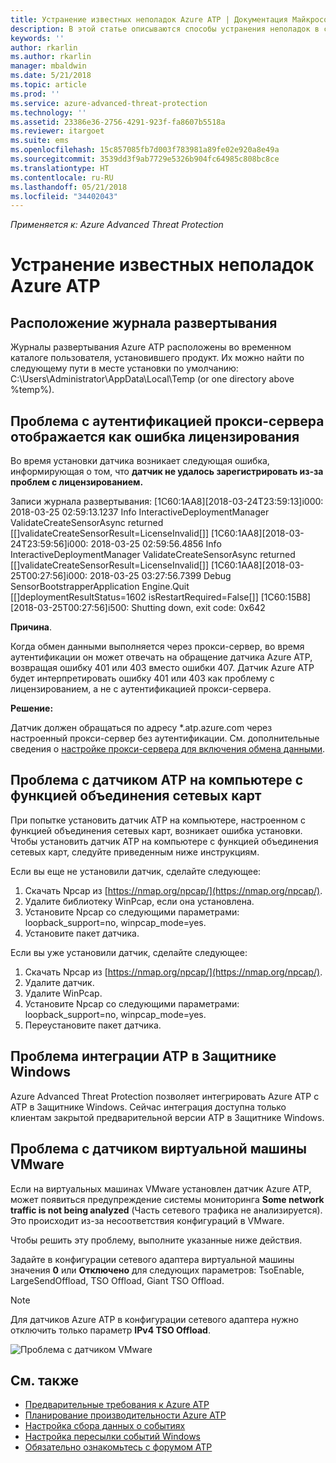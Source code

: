```yaml
---
title: Устранение известных неполадок Azure ATP | Документация Майкрософт
description: В этой статье описываются способы устранения неполадок в службе Azure ATP.
keywords: ''
author: rkarlin
ms.author: rkarlin
manager: mbaldwin
ms.date: 5/21/2018
ms.topic: article
ms.prod: ''
ms.service: azure-advanced-threat-protection
ms.technology: ''
ms.assetid: 23386e36-2756-4291-923f-fa8607b5518a
ms.reviewer: itargoet
ms.suite: ems
ms.openlocfilehash: 15c857085fb7d003f783981a89fe02e920a8e49a
ms.sourcegitcommit: 3539dd3f9ab7729e5326b904fc64985c808bc8ce
ms.translationtype: HT
ms.contentlocale: ru-RU
ms.lasthandoff: 05/21/2018
ms.locfileid: "34402043"
---
```

*Применяется к: Azure Advanced Threat Protection*


# <a name="troubleshooting-azure-atp-known-issues"></a>Устранение известных неполадок Azure ATP 


## <a name="deployment-log-location"></a>Расположение журнала развертывания
 
Журналы развертывания Azure ATP расположены во временном каталоге пользователя, установившего продукт. Их можно найти по следующему пути в месте установки по умолчанию: C:\Users\Administrator\AppData\Local\Temp (or one directory above %temp%).

## <a name="proxy-authentication-problem-presents-as-licensing-error"></a>Проблема с аутентификацией прокси-сервера отображается как ошибка лицензирования

Во время установки датчика возникает следующая ошибка, информирующая о том, что **датчик не удалось зарегистрировать из-за проблем с лицензированием.**

Записи журнала развертывания: [1C60:1AA8][2018-03-24T23:59:13]i000: 2018-03-25 02:59:13.1237 Info  InteractiveDeploymentManager ValidateCreateSensorAsync returned [\[]validateCreateSensorResult=LicenseInvalid[\]] [1C60:1AA8][2018-03-24T23:59:56]i000: 2018-03-25 02:59:56.4856 Info  InteractiveDeploymentManager ValidateCreateSensorAsync returned [\[]validateCreateSensorResult=LicenseInvalid[\]] [1C60:1AA8][2018-03-25T00:27:56]i000: 2018-03-25 03:27:56.7399 Debug SensorBootstrapperApplication Engine.Quit [\[]deploymentResultStatus=1602 isRestartRequired=False[\]] [1C60:15B8][2018-03-25T00:27:56]i500: Shutting down, exit code: 0x642


**Причина**.

Когда обмен данными выполняется через прокси-сервер, во время аутентификации он может отвечать на обращение датчика Azure ATP, возвращая ошибку 401 или 403 вместо ошибки 407. Датчик Azure ATP будет интерпретировать ошибку 401 или 403 как проблему с лицензированием, а не с аутентификацией прокси-сервера. 

**Решение:**

Датчик должен обращаться по адресу *.atp.azure.com через настроенный прокси-сервер без аутентификации. См. дополнительные сведения о [настройке прокси-сервера для включения обмена данными](configure-proxy.md).




## Проблема с датчиком ATP на компьютере с функцией объединения сетевых карт <a name="nic-teaming"></a>

При попытке установить датчик ATP на компьютере, настроенном с функцией объединения сетевых карт, возникает ошибка установки. Чтобы установить датчик ATP на компьютере с функцией объединения сетевых карт, следуйте приведенным ниже инструкциям.

Если вы еще не установили датчик, сделайте следующее:

1.  Скачать Npcap из [https://nmap.org/npcap/](https://nmap.org/npcap/).
2.  Удалите библиотеку WinPcap, если она установлена.
3.  Установите Npcap со следующими параметрами: loopback_support=no, winpcap_mode=yes.
4.  Установите пакет датчика.

Если вы уже установили датчик, сделайте следующее:

1.  Скачать Npcap из [https://nmap.org/npcap/](https://nmap.org/npcap/).
2.  Удалите датчик.
3.  Удалите WinPcap.
4.  Установите Npcap со следующими параметрами: loopback_support=no, winpcap_mode=yes.
5.  Переустановите пакет датчика.

## <a name="windows-defender-atp-integration-issue"></a>Проблема интеграции ATP в Защитнике Windows

Azure Advanced Threat Protection позволяет интегрировать Azure ATP с ATP в Защитнике Windows. Сейчас интеграция доступна только клиентам закрытой предварительной версии ATP в Защитнике Windows. 

## <a name="vmware-virtual-machine-sensor-issue"></a>Проблема с датчиком виртуальной машины VMware

Если на виртуальных машинах VMware установлен датчик Azure ATP, может появиться предупреждение системы мониторинга **Some network traffic is not being analyzed** (Часть сетевого трафика не анализируется). Это происходит из-за несоответствия конфигураций в VMware.

Чтобы решить эту проблему, выполните указанные ниже действия.

Задайте в конфигурации сетевого адаптера виртуальной машины значения **0** или **Отключено** для следующих параметров: TsoEnable, LargeSendOffload, TSO Offload, Giant TSO Offload.
> [!NOTE]
> Для датчиков Azure ATP в конфигурации сетевого адаптера нужно отключить только параметр **IPv4 TSO Offload**.

 ![Проблема с датчиком VMware](./media/vm-sensor-issue.png)

## <a name="see-also"></a>См. также
- [Предварительные требования к Azure ATP](atp-prerequisites.md)
- [Планирование производительности Azure ATP](atp-capacity-planning.md)
- [Настройка сбора данных о событиях](configure-event-collection.md)
- [Настройка пересылки событий Windows](configure-event-forwarding.md#configuring-windows-event-forwarding)
- [Обязательно ознакомьтесь с форумом ATP](https://aka.ms/azureatpcommunity)